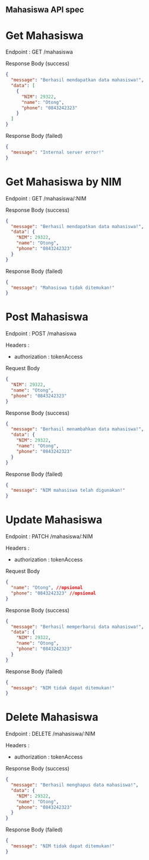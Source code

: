 ## Mahasiswa API spec

# Get Mahasiswa

Endpoint : GET /mahasiswa

Response Body (success)

```json
{
  "message": "Berhasil mendapatkan data mahasiswa!",
  "data": [
    {
      "NIM": 29322,
      "name": "Otong",
      "phone": "0843242323"
    }
  ]
}
```

Response Body (failed)

```json
{
  "message": "Internal server error!"
}
```

# Get Mahasiswa by NIM

Endpoint : GET /mahasiswa/:NIM

Response Body (success)

```json
{
  "message": "Berhasil mendapatkan data mahasiswa!",
  "data": {
    "NIM": 29322,
    "name": "Otong",
    "phone": "0843242323"
  }
}
```

Response Body (failed)

```json
{
  "message": "Mahasiswa tidak ditemukan!"
}
```

# Post Mahasiswa

Endpoint : POST /mahasiswa

Headers :

- authorization : tokenAccess

Request Body

```json
{
  "NIM": 29322,
  "name": "Otong",
  "phone": "0843242323"
}
```

Response Body (success)

```json
{
  "message": "Berhasil menambahkan data mahasiswa!",
  "data": {
    "NIM": 29322,
    "name": "Otong",
    "phone": "0843242323"
  }
}
```

Response Body (failed)

```json
{
  "message": "NIM mahasiswa telah digunakan!"
}
```

# Update Mahasiswa

Endpoint : PATCH /mahasiswa/:NIM

Headers :

- authorization : tokenAccess

Request Body

```json
{
  "name": "Otong", //opsional
  "phone": "0843242323" //opsional
}
```

Response Body (success)

```json
{
  "message": "Berhasil memperbarui data mahasiswa!",
  "data": {
    "NIM": 29322,
    "name": "Otong",
    "phone": "0843242323"
  }
}
```

Response Body (failed)

```json
{
  "message": "NIM tidak dapat ditemukan!"
}
```

# Delete Mahasiswa

Endpoint : DELETE /mahasiswa/:NIM

Headers :

- authorization : tokenAccess

Response Body (success)

```json
{
  "message": "Berhasil menghapus data mahasiswa!",
  "data": {
    "NIM": 29322,
    "name": "Otong",
    "phone": "0843242323"
  }
}
```

Response Body (failed)

```json
{
  "message": "NIM tidak dapat ditemukan!"
}
```

